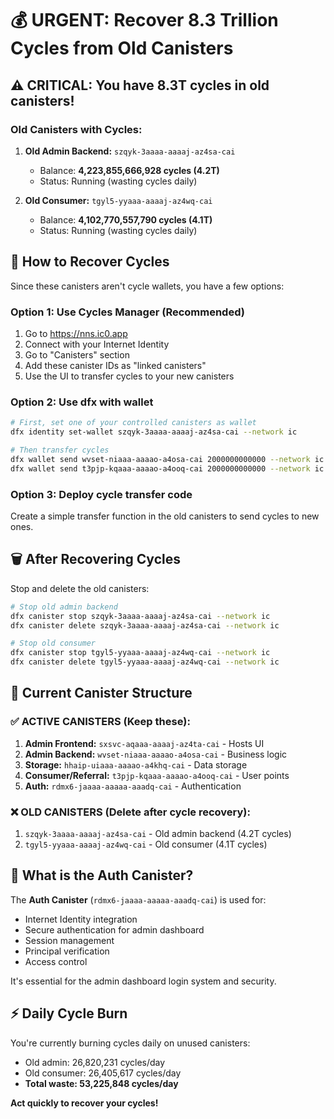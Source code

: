 # 💰 URGENT: Recover 8.3 Trillion Cycles from Old Canisters

## ⚠️ CRITICAL: You have 8.3T cycles in old canisters!

### Old Canisters with Cycles:
1. **Old Admin Backend:** `szqyk-3aaaa-aaaaj-az4sa-cai` 
   - Balance: **4,223,855,666,928 cycles (4.2T)**
   - Status: Running (wasting cycles daily)

2. **Old Consumer:** `tgyl5-yyaaa-aaaaj-az4wq-cai`
   - Balance: **4,102,770,557,790 cycles (4.1T)** 
   - Status: Running (wasting cycles daily)

## 🔄 How to Recover Cycles

Since these canisters aren't cycle wallets, you have a few options:

### Option 1: Use Cycles Manager (Recommended)
1. Go to https://nns.ic0.app
2. Connect with your Internet Identity
3. Go to "Canisters" section
4. Add these canister IDs as "linked canisters"
5. Use the UI to transfer cycles to your new canisters

### Option 2: Use dfx with wallet
```bash
# First, set one of your controlled canisters as wallet
dfx identity set-wallet szqyk-3aaaa-aaaaj-az4sa-cai --network ic

# Then transfer cycles
dfx wallet send wvset-niaaa-aaaao-a4osa-cai 2000000000000 --network ic
dfx wallet send t3pjp-kqaaa-aaaao-a4ooq-cai 2000000000000 --network ic
```

### Option 3: Deploy cycle transfer code
Create a simple transfer function in the old canisters to send cycles to new ones.

## 🗑️ After Recovering Cycles

Stop and delete the old canisters:
```bash
# Stop old admin backend
dfx canister stop szqyk-3aaaa-aaaaj-az4sa-cai --network ic
dfx canister delete szqyk-3aaaa-aaaaj-az4sa-cai --network ic

# Stop old consumer
dfx canister stop tgyl5-yyaaa-aaaaj-az4wq-cai --network ic
dfx canister delete tgyl5-yyaaa-aaaaj-az4wq-cai --network ic
```

## 📝 Current Canister Structure

### ✅ ACTIVE CANISTERS (Keep these):
1. **Admin Frontend:** `sxsvc-aqaaa-aaaaj-az4ta-cai` - Hosts UI
2. **Admin Backend:** `wvset-niaaa-aaaao-a4osa-cai` - Business logic
3. **Storage:** `hhaip-uiaaa-aaaao-a4khq-cai` - Data storage
4. **Consumer/Referral:** `t3pjp-kqaaa-aaaao-a4ooq-cai` - User points
5. **Auth:** `rdmx6-jaaaa-aaaaa-aaadq-cai` - Authentication

### ❌ OLD CANISTERS (Delete after cycle recovery):
1. `szqyk-3aaaa-aaaaj-az4sa-cai` - Old admin backend (4.2T cycles)
2. `tgyl5-yyaaa-aaaaj-az4wq-cai` - Old consumer (4.1T cycles)

## 🔐 What is the Auth Canister?

The **Auth Canister** (`rdmx6-jaaaa-aaaaa-aaadq-cai`) is used for:
- Internet Identity integration
- Secure authentication for admin dashboard
- Session management
- Principal verification
- Access control

It's essential for the admin dashboard login system and security.

## ⚡ Daily Cycle Burn

You're currently burning cycles daily on unused canisters:
- Old admin: 26,820,231 cycles/day
- Old consumer: 26,405,617 cycles/day
- **Total waste: 53,225,848 cycles/day**

**Act quickly to recover your cycles!**